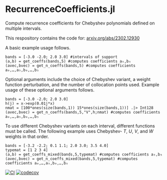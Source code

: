 # RecurrenceCoefficients.jl

Compute recurrence coefficients for Chebyshev polynomials defined on multiple intervals.

This respository contains the code for: [arxiv.org/abs/2302.12930](https://arxiv.org/abs/2302.12930)

A basic example usage follows.
```
bands = [-3.0 -2.0; 2.0 3.0] #intervals of support
(a,b) = get_coeffs(bands,5) #computes coefficients a₅,b₅
(avec,bvec) = get_n_coeffs(bands,5) #computes coefficients a₀,…,a₅,b₀,…,b₅
```
Optional arguments include the choice of Chebyshev variant, a weight function perturbation, and the number of collocation points used. Example usage of these optional arguments follows.
```
bands = [-3.0 -2.0; 2.0 3.0]
h(j) = x->exp(0.01j*x)
nmat = [100*ones(size(bands,1)) 15*ones(size(bands,1))] .|> Int128
(avec,bvec) = get_n_coeffs(bands,5,"V",h;nmat) #computes coefficients a₀,…,a₅,b₀,…,b₅
```
To use different Chebyshev variants on each interval, different functions must be called. The following example uses Chebyshev- $T$, $U$, $V$, and $W$ weights in that order.
```
bands = [-3.2 -2.2; 0.1 1.1; 2.0 3.0; 3.5 4.0]
typemat = [1 2 3 4]
(a,b) = get_coeffs_mixed(bands,5,typemat) #computes coefficients a₅,b₅
(avec,bvec) = get_n_coeffs_mixed(bands,5,typemat) #computes coefficients a₀,…,a₅,b₀,…,b₅
```


[![CI](https://github.com/cade-b/RecurrenceCoefficients.jl/actions/workflows/ci.yml/badge.svg)](https://github.com/cade-b/RecurrenceCoefficients.jl/actions/workflows/ci.yml)
[![codecov](https://codecov.io/gh/cade-b/RecurrenceCoefficients.jl/branch/master/graph/badge.svg)](https://codecov.io/gh/cade-b/RecurrenceCoefficients.jl)

